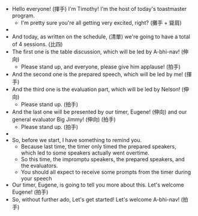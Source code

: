 - Hello everyone! (揮手) I'm Timothy! I'm the host of today's toastmaster program.
	- I'm pretty sure you're all getting very excited, right? (攤手 + 聳肩)
-
- And today, as written on the schedule, (清單) we're going to have a total of 4 sessions. (比四)
- The first one is the table discussion, which will be led by A-bhi-nav! (伸向)
	- Please stand up, and everyone, please give him applause! (拍手)
- And the second one is the prepared speech, which will be led by me! (揮手)
- And the third one is the evaluation part, which will be led by Nelson! (伸向)
	- Please stand up. (拍手)
- And the last one will be presented by our timer, Eugene! (伸向) and our general evaluator Big Jimmy! (伸向) (拍手)
	- Please stand up. (拍手)
-
- So, before we start, I have something to remind you.
	- Because last time, the timer only timed the prepared speakers, which led to some speakers actually went overtime.
	- So this time, the impromptu speakers, the prepared speakers, and the evaluators.
	- You should all expect to receive some prompts from the timer during your speech
- Our timer, Eugene, is going to tell you more about this. Let's welcome Eugene! (拍手)
- So, without further ado, Let's get started! Let's welcome A-bhi-nav! (拍手)